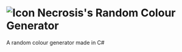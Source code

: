 # ![Icon](https://i.imgur.com/tjWlZ3a.png) Necrosis's Random Colour Generator
A random colour generator made in C#
